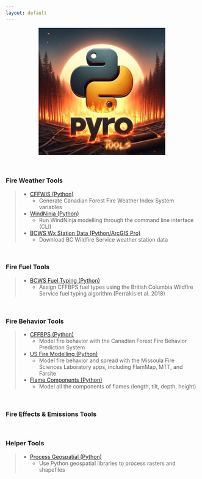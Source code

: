 ```yaml
---
layout: default
---
```


<p align="center" width="100%">
    <img width="66%" src="assets/PYroTools_Image.jpg">
</p>
<p>&nbsp;</p>

### Fire Weather Tools
> - [CFFWIS (Python)](https://github.com/gagreene/cffdrs)
>     - Generate Canadian Forest Fire Weather Index System variables
> - [WindNinja (Python)](https://github.com/gagreene/WindNinja)
>     - Run WindNinja modelling through the command line interface (CLI)
> - [BCWS Wx Station Data (Python/ArcGIS Pro)](https://github.com/gagreene/BCWS_WxStation_Data)
>     - Download BC Wildfire Service weather station data
<p>&nbsp;</p>

### Fire Fuel Tools
> - [BCWS Fuel Typing (Python)](https://github.com/gagreene/BC_CFFBPS_FuelTyping_Tool)
>     - Assign CFFBPS fuel types using the British Columbia Wildfire Service fuel typing algorithm (Perrakis et al. 2018)
<p>&nbsp;</p>

### Fire Behavior Tools
> - [CFFBPS (Python)](https://github.com/gagreene/cffdrs)
>     - Model fire behavior with the Canadian Forest Fire Behavior Prediction System
> - [US Fire Modelling (Python)]([https://github.com/gagreene/cffdrs](https://github.com/gagreene/US_FireModelling_Automation))
>     - Model fire behavior and spread with the Missoula Fire Sciences Laboratory apps, including FlamMap, MTT, and Farsite
> - [Flame Components (Python)](https://github.com/gagreene/Flame_Components)
>     - Model all the components of flames (length, tilt, depth, height)
<p>&nbsp;</p>

### Fire Effects & Emissions Tools
>
<p>&nbsp;</p>

### Helper Tools
> - [Process Geospatial (Python)](https://github.com/gagreene/ProcessGeospatial)
>     - Use Python geospatial libraries to process rasters and shapefiles
<p>&nbsp;</p>
